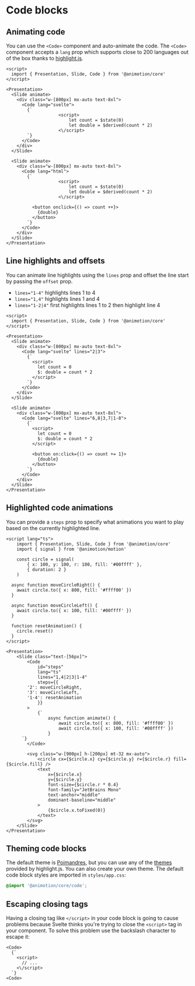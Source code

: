 <script lang="ts">
	import AutoAnimate from './auto-animate.svelte'
	import Lines from './lines.svelte'
	import Steps from './steps.svelte'
</script>

# Code blocks

## Animating code

You can use the `<Code>` component and auto-animate the code. The `<Code>` component accepts a `lang` prop which supports close to 200 languages out of the box thanks to [highlight.js](https://highlightjs.org/).

<AutoAnimate />

```svelte
<script>
  import { Presentation, Slide, Code } from '@animotion/core'
</script>

<Presentation>
  <Slide animate>
    <div class="w-[800px] mx-auto text-8xl">
      <Code lang="svelte">
        {`
					<script>
						let count = $state(0)
						let double = $derived(count * 2)
					<\/script>
        `}
      </Code>
    </div>
  </Slide>

  <Slide animate>
    <div class="w-[800px] mx-auto text-8xl">
      <Code lang="html">
        {`
					<script>
						let count = $state(0)
						let double = $derived(count * 2)
					<\/script>

          <button onclick={() => count ++}>
            {double}
          </button>
        `}
      </Code>
    </div>
  </Slide>
</Presentation>
```

## Line highlights and offsets

You can animate line highlights using the `lines` prop and offset the line start by passing the `offset` prop.

- `lines="1-4"` highlights lines 1 to 4
- `lines="1,4"` highlights lines 1 and 4
- `lines="1-2|4"` first highlights lines 1 to 2 then highlight line 4

<Lines />

```svelte
<script>
  import { Presentation, Slide, Code } from '@animotion/core'
</script>

<Presentation>
  <Slide animate>
    <div class="w-[800px] mx-auto text-8xl">
      <Code lang="svelte" lines="2|3">
        {`
          <script>
            let count = 0
            $: double = count * 2
          </script>
        `}
      </Code>
    </div>
  </Slide>

  <Slide animate>
    <div class="w-[800px] mx-auto text-8xl">
      <Code lang="svelte" lines="6,8|3,7|1-8">
        {`
          <script>
            let count = 0
            $: double = count * 2
          </script>

          <button on:click={() => count += 1}>
            {double}
          </button>
        `}
      </Code>
    </div>
  </Slide>
</Presentation>
```

## Highlighted code animations

You can provide a `steps` prop to specify what animations you want to play based on the currently highlighted line.

<Steps />

```svelte
<script lang="ts">
	import { Presentation, Slide, Code } from '@animotion/core'
	import { signal } from '@animotion/motion'

	const circle = signal(
		{ x: 100, y: 100, r: 100, fill: '#00ffff' },
		{ duration: 2 }
	)

  async function moveCircleRight() {
    await circle.to({ x: 800, fill: '#ffff00' })
  }

  async function moveCircleLeft() {
    await circle.to({ x: 100, fill: '#00ffff' })
  }

  function resetAnimation() {
    circle.reset()
  }
</script>

<Presentation>
	<Slide class="text-[56px]">
		<Code
			id="steps"
			lang="ts"
			lines="1,4|2|3|1-4"
			steps={{
        '2': moveCircleRight,
        '3': moveCircleLeft,
        '1-4': resetAnimation
			}}
		>
			{`
				async function animate() {
					await circle.to({ x: 800, fill: '#ffff00' })
					await circle.to({ x: 100, fill: '#00ffff' })
				}
      `}
		</Code>

		<svg class="w-[900px] h-[200px] mt-32 mx-auto">
			<circle cx={$circle.x} cy={$circle.y} r={$circle.r} fill={$circle.fill} />
			<text
				x={$circle.x}
				y={$circle.y}
				font-size={$circle.r * 0.4}
				font-family="JetBrains Mono"
				text-anchor="middle"
				dominant-baseline="middle"
			>
				{$circle.x.toFixed(0)}
			</text>
		</svg>
	</Slide>
</Presentation>
```

## Theming code blocks

The default theme is [Poimandres](https://github.com/drcmda/poimandres-theme), but you can use any of the [themes](https://github.com/highlightjs/highlight.js/tree/main/src/styles) provided by highlight.js. You can also create your own theme. The default code block styles are imported in `styles/app.css`:

```css
@import '@animotion/core/code';
```

## Escaping closing tags

Having a closing tag like `</script>` in your code block is going to cause problems because Svelte thinks you're trying to close the `<script>` tag in your component. To solve this problem use the backslash character to escape it:

```svelte
<Code>
  {`
    <script>
      // ...
    <\/script>
  `}
<Code>
```
